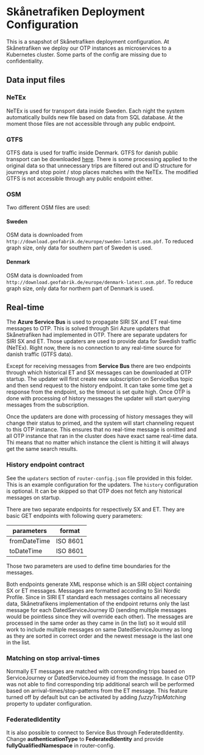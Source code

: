 # Skånetrafiken Deployment Configuration

This is a snapshot of Skånetrafiken deployment configuration. At Skånetrafiken we deploy our OTP
instances as microservices to a Kubernetes cluster. Some parts of the config are missing due to
confidentiality.

## Data input files

### NeTEx

NeTEx is used for transport data inside Sweden. Each night the system automatically builds new file
based on
data from SQL database. At the moment those files are not accessible through any public
endpoint.

### GTFS

GTFS data is used for traffic inside Denmark. GTFS for danish public transport can be
downloaded [here](https://transitfeeds.com/p/rejseplanen/705?p=1). There is some processing applied
to the original data so that unnecessary trips are filtered out and ID structure for journeys and
stop point / stop places matches with the NeTEx. The modified GTFS is not accessible through any
public
endpoint either.

### OSM

Two different OSM files are used:

#### Sweden

OSM data is downloaded from `http://download.geofabrik.de/europe/sweden-latest.osm.pbf`.
To reduced graph size, only data for southern part of Sweden is used.

#### Denmark
OSM data is downloaded from `http://download.geofabrik.de/europe/denmark-latest.osm.pbf`.
To reduce graph size, only data for northern part of Denmark is used.

## Real-time

The **Azure Service Bus** is used to propagate SIRI SX and ET real-time messages to OTP.
This is solved through Siri Azure updaters that Skånetrafiken had implemented in OTP. There are
separate updaters for SIRI SX and ET.
Those updaters are used to provide data for Swedish traffic (NeTEx). Right now, there is no
connection to any real-time source for danish traffic (GTFS data).

Except for receiving messages from **Service Bus** there are two endpoints through which historical
ET and SX messages can be downloaded at OTP startup.
The updater will first create new subscription on ServiceBus topic and then send request to the
history endpoint.
It can take some time get a response from the endpoint, so the timeout is set quite high.
Once OTP is done with processing of history messages the updater will start querying messages from
the subscription.

Once the updaters are done with processing of history messages they will change their status to
primed,
and the system will start channeling request to this OTP instance.
This ensures that no real-time message is omitted and all OTP instance that ran in the
cluster does have exact same real-time data.
Thi means that no matter which instance the client is hitting it will always get the same search
results.

### History endpoint contract

See the `updaters` section of `router-config.json` file provided in this folder. This is an example
configuration for the updaters. The `history` configuration is optional. It can be skipped so that
OTP does not fetch any historical messages on startup.

There are two separate endpoints for respectively SX and ET. They are basic GET endpoints with
following query parameters:

| parameters   | format      |
|--------------|-------------|
| fromDateTime | ISO 8601    |
| toDateTime   | ISO 8601    |

Those two parameters are used to define time boundaries for the messages.

Both endpoints generate XML response which is an SIRI object containing SX or ET messages. Messages
are
formatted according to Siri Nordic Profile.
Since in SIRI ET standard each messages contains all necessary data, Skånetrafikens implementation
of the
endpoint returns only the last message
for each DatedServiceJourney ID (sending multiple messages would be pointless since they will
override each other).
The messages are processed in the same order as they came in (in the list) so it would still work
to include multiple messages on same DatedServiceJourney as long as they are sorted in correct order
and the newest message is the last one in the list.

### Matching on stop arrival-times
Normally ET messages are matched with corresponding trips based on ServiceJourney or DatedServiceJourney
id from the message. In case OTP was not able to find corresponding trip additional search will be
performed based on arrival-times/stop-patterns from the ET message. This feature turned off by default but can be
activated by adding *fuzzyTripMatching* property to updater configuration. 

### FederatedIdentity
It is also possible to connect to Service Bus through FederatedIdentity. Change **authenticationType** to
**FederatedIdentity** and provide **fullyQualifiedNamespace** in router-config.





